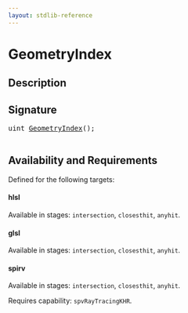 ```yaml
---
layout: stdlib-reference
---
```


# GeometryIndex

## Description





## Signature 

<pre>
<span class="code_keyword">uint</span> <a href="/stdlib-reference/global-decls/geometryindex-08">GeometryIndex</a>();

</pre>

## Availability and Requirements

Defined for the following targets:

#### hlsl
Available in stages: `intersection`, `closesthit`, `anyhit`.

#### glsl
Available in stages: `intersection`, `closesthit`, `anyhit`.

#### spirv
Available in stages: `intersection`, `closesthit`, `anyhit`.

Requires capability: `spvRayTracingKHR`.



